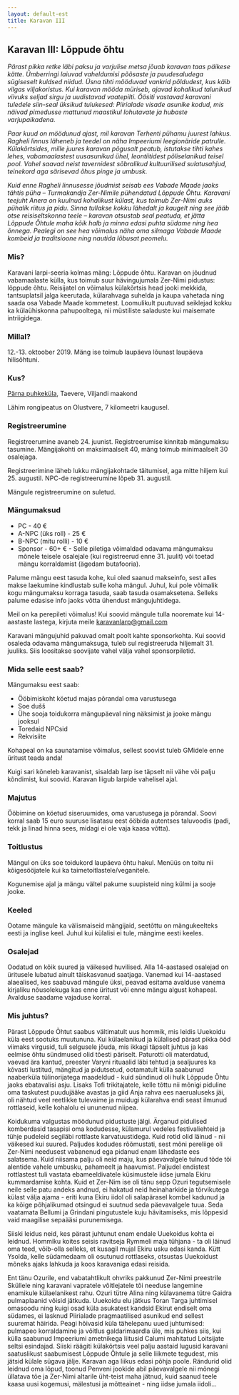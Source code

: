 ```yaml
---
layout: default-est
title: Karavan III
---
```

## Karavan III: Lõppude õhtu

_Pärast pikka retke läbi paksu ja varjulise metsa jõuab karavan taas päikese kätte. Ümberringi laiuvad vaheldumisi põõsaste ja puudesaludega sügiseselt kuldsed niidud. Üsna tihti mööduvad vankrid põldudest, kus käib vilgas viljakoristus. Kui karavan mööda müriseb, ajavad kohalikud talunikud viivuks seljad sirgu ja uudistavad vaatepilti. Öösiti vastavad karavani tuledele siin-seal üksikud tulukesed: Piirialade visade asunike kodud, mis näivad pimedusse mattunud maastikul lohutavate ja hubaste varjupaikadena._

_Paar kuud on möödunud ajast, mil karavan Terhenti pühamu juurest lahkus. Ragheli linnus läheneb ja teedel on näha Impeeriumi leegionäride patrulle. Külakõrtsides, mille juures karavan põgusalt peatub, istutakse tihti kahes lehes, vabamaalastest uusasunikud ühel, leontiitidest põliselanikud teisel pool. Vahel saavad neist tavernidest sõbralikud kultuurilised sulatusahjud, teinekord aga särisevad õhus pinge ja umbusk._

_Kuid enne Ragheli linnusesse jõudmist seisab ees Vabade Maade jaoks tähtis püha – Turmakandja Zer-Nimile pühendatud Lõppude Õhtu. Karavani teejuht Anera on kuulnud kohalikust külast, kus toimub Zer-Nimi auks pühalik riitus ja pidu. Sinna tullakse kokku lähedalt ja kaugelt ning see jääb otse reisiseltskonna teele – karavan otsustab seal peatuda, et jätta Lõppude Õhtule maha kõik halb ja minna edasi puhta südame ning hea õnnega. Pealegi on see hea võimalus näha oma silmaga Vabade Maade kombeid ja traditsioone ning nautida lõbusat peomelu._

### Mis?

Karavani larpi-seeria kolmas mäng: Lõppude õhtu. Karavan on jõudnud vabamaalaste külla, kus toimub suur hävingujumala Zer-Nimi pidustus: lõppude õhtu. Reisijatel on võimalus külakõrtsis head jooki mekkida, tantsuplatsil jalga keerutada, külarahvaga suhelda ja kaupa vahetada ning saada osa Vabade Maade kommetest. Loomulikult puutuvad seiklejad kokku ka külaühiskonna pahupooltega, nii müstiliste saladuste kui maisemate intriigidega.

### Millal?

12.-13. oktoober 2019. Mäng ise toimub laupäeva lõunast laupäeva hilisõhtuni.

### Kus?

[Pärna puhkeküla](https://goo.gl/maps/W3ykQL12H2w19aLM6), Taevere, Viljandi maakond

Lähim rongipeatus on Olustvere, 7 kilomeetri kaugusel.

### Registreerumine

Registreerumine avaneb 24. juunist. Registreerumise kinnitab mängumaksu tasumine. Mängijakohti on maksimaalselt 40, mäng toimub minimaalselt 30 osalejaga.

Registreerimine läheb lukku mängijakohtade täitumisel, aga mitte hiljem kui 25. augustil. NPC-de registreerumine lõpeb 31. augustil. 

Mängule registreerumine on suletud.

### Mängumaksud

* PC - 40 €
* A-NPC (üks roll) - 25 €
* B-NPC (mitu rolli) - 10 €
* Sponsor - 60+ € - Selle piletiga võimaldad odavama mängumaksu mõnele teisele osalejale (kui registreerud enne 31. juulit) või toetad mängu korraldamist (ägedam butafooria). 

Palume mängu eest tasuda kohe, kui oled saanud makseinfo, sest alles makse laekumine kindlustab sulle koha mängul. Juhul, kui pole võimalik kogu mängumaksu korraga tasuda, saab tasuda osamaksetena. Selleks palume edasise info jaoks võtta ühendust mängujuhtidega.

Meil on ka perepileti võimalus! Kui soovid mängule tulla nooremate kui 14-aastaste lastega, kirjuta meile karavanlarp@gmail.com

Karavani mängujuhid pakuvad omalt poolt kahte sponsorkohta. Kui soovid osaleda odavama mängumaksuga, tuleb sul registreeruda hiljemalt 31. juuliks. Siis loositakse soovijate vahel välja vahel sponsorpiletid.

### Mida selle eest saab?

Mängumaksu eest saab:

* Ööbimiskoht köetud majas põrandal oma varustusega
* Soe dušš
* Ühe sooja toidukorra mängupäeval ning näksimist ja jooke mängu jooksul
* Toredaid NPCsid
* Rekvisiite

Kohapeal on ka saunatamise võimalus, sellest soovist tuleb GMidele enne üritust teada anda! 

Kuigi sari kõneleb karavanist, sisaldab larp ise täpselt nii vähe või palju kõndimist, kui soovid. Karavan liigub larpide vahelisel ajal.

### Majutus

Ööbimine on köetud siseruumides, oma varustusega ja põrandal. Soovi korral saab 15 euro suuruse lisatasu eest ööbida autentses taluvoodis (padi, tekk ja linad hinna sees, midagi ei ole vaja kaasa võtta).

### Toitlustus

Mängul on üks soe toidukord laupäeva õhtu hakul. Menüüs on toitu nii kõigesööjatele kui ka taimetoitlastele/veganitele. 

Kogunemise ajal ja mängu vältel pakume suupisteid ning külmi ja sooje jooke.

### Keeled

Ootame mängule ka välismaiseid mängijaid, seetõttu on mängukeelteks eesti ja inglise keel. Juhul kui külalisi ei tule, mängime eesti keeles.

### Osalejad

Oodatud on kõik suured ja väikesed huvilised. Alla 14-aastased osalejad on üritusele lubatud ainult täiskasvanud saatjaga. Vanemad kui 14-aastased alaealised, kes saabuvad mängule üksi, peavad esitama avalduse vanema kirjaliku nõusolekuga kas enne üritust või enne mängu algust kohapeal. Avalduse saadame vajaduse korral. 

<h3 id="description">Mis juhtus?</h3>

Pärast Lõppude Õhtut saabus vältimatult uus hommik, mis leidis Uuekoidu küla eest sootuks muutununa. Kui külaelanikud ja külalised pärast pikka ööd viimaks virgusid, tuli selgusele jõuda, mis ikkagi täpselt juhtus ja kas eelmise õhtu sündmused olid tõesti päriselt. Paturotti oli materdatud, vaevad ära kantud, preester Varyni rituaalid läbi tehtud ja sealjuures ka kõvasti lustitud, mängitud ja pidutsetud, ootamatult külla saabunud naaberküla tülinorijatega maadeldud - kuid sündinud oli hulk Lõppude Õhtu jaoks ebatavalisi asju. Lisaks Tofi trikitajatele, kelle tõttu nii mõnigi piduline oma taskutest puudujääke avastas ja giid Anja rahva ees naerualuseks jäi, oli nähtud veel reetlikke tulevaime ja muidugi külarahva endi seast ilmunud rottlaseid, kelle kohalolu ei ununenud niipea.

Koidukuma valgustas möödunud pidustuste jälgi. Ärganud pidulised komberdasid tasapisi oma kodudesse, külamurul vedeles festivaliehteid ja tühje pudeleid segiläbi rottlaste karvatuustidega. Kuid rotid olid läinud - nii väikesed kui suured. Paljudes kodudes rõõmustati, sest mõni pereliige oli Zer-Nimi needusest vabanenud ega pidanud enam lähedaste ees salatsema. Kuid niisama palju oli neid maju, kus päevavalgele tulnud tõde tõi alentide vahele umbusku, pahameelt ja haavumist. Paljudel endistest rottlastest tuli vastata ebameeldivatele küsimustele iidse jumala Ekiru kummardamise kohta. Kuid et Zer-Nim ise oli tänu sepp Ozuri tegutsemisele neile selle patu andeks andnud, ei hakatud neid heinaharkide ja tõrvikutega külast välja ajama - eriti kuna Ekiru iidol oli salapärasel kombel kadunud ja ka kõige põhjalikumad otsingud ei suutnud seda päevavalgele tuua. Seda vaatamata Bellumi ja Grindani pingutustele kuju hävitamiseks, mis lõppesid vaid maagilise sepaääsi purunemisega.

Siiski leidus neid, kes pärast juhtunut enam endale Uuekoidus kohta ei leidnud. Hommiku koites seisis ravitseja Rymmeli maja tühjana - ta oli läinud oma teed, võib-olla selleks, et kusagil mujal Ekiru usku edasi kanda. Kütt Ysolda, kelle südamedaam oli osutunud rottlaseks, otsustas Uuekoidust mõneks ajaks lahkuda ja koos karavaniga edasi reisida.

Ent tänu Ozurile, end vabatahtlikult ohvriks pakkunud Zer-Nimi preestrile Sküllele ning karavani vapratele võitlejatele tõi needuse langemine enamikule külaelanikest rahu. Ozuri tütre Alina ning külavanema tütre Gaidra pulmaplaanid võisid jätkuda. Uuekoidu elu jätkus Toran Targa juhtimisel omasoodu ning kuigi osad küla asukatest kandsid Ekirut endiselt oma südames, ei lasknud Piirialade pragmaatilised asunikud end sellest suuremat häirida. Peagi hõivasid küla tähelepanu uued juhtumised: pulmapeo korraldamine ja võitlus galdarimaardla üle, mis puhkes siis, kui külla saabunud Impeeriumi ametnikega liitusid Calumi mahitatud Loitsijate seltsi esindajad. Siiski räägiti külakõrtsis veel palju aastaid lugusid karavani saatuslikust saabumisest Lõppude Õhtule ja selle liikmete tegudest, mis jätsid külale sügava jälje.
Karavan aga liikus edasi põhja poole. Rändurid olid leidnud oma lõpud, toonud Penveni jookide abil päevavalgele nii mõnegi üllatava tõe ja Zer-Nimi altarile üht-teist maha jätnud, kuid saanud teele kaasa uusi kogemusi, mälestusi ja mõtteainet - ning iidse jumala iidoli...


